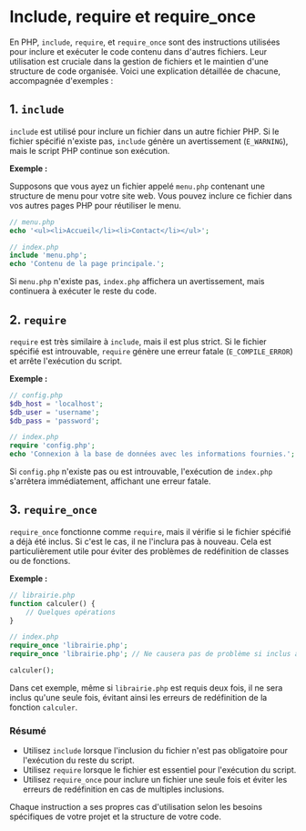 # Include, require et require_once

En PHP, `include`, `require`, et `require_once` sont des instructions utilisées pour inclure et exécuter le code contenu dans d'autres fichiers. Leur utilisation est cruciale dans la gestion de fichiers et le maintien d'une structure de code organisée. Voici une explication détaillée de chacune, accompagnée d'exemples :

## 1. `include`

`include` est utilisé pour inclure un fichier dans un autre fichier PHP. Si le fichier spécifié n'existe pas, `include` génère un avertissement (`E_WARNING`), mais le script PHP continue son exécution.

**Exemple :**

Supposons que vous ayez un fichier appelé `menu.php` contenant une structure de menu pour votre site web. Vous pouvez inclure ce fichier dans vos autres pages PHP pour réutiliser le menu.

```php
// menu.php
echo '<ul><li>Accueil</li><li>Contact</li></ul>';

// index.php
include 'menu.php';
echo 'Contenu de la page principale.';
```

Si `menu.php` n'existe pas, `index.php` affichera un avertissement, mais continuera à exécuter le reste du code.

## 2. `require`

`require` est très similaire à `include`, mais il est plus strict. Si le fichier spécifié est introuvable, `require` génère une erreur fatale (`E_COMPILE_ERROR`) et arrête l'exécution du script.

**Exemple :**

```php
// config.php
$db_host = 'localhost';
$db_user = 'username';
$db_pass = 'password';

// index.php
require 'config.php';
echo 'Connexion à la base de données avec les informations fournies.';
```

Si `config.php` n'existe pas ou est introuvable, l'exécution de `index.php` s'arrêtera immédiatement, affichant une erreur fatale.

## 3. `require_once`

`require_once` fonctionne comme `require`, mais il vérifie si le fichier spécifié a déjà été inclus. Si c'est le cas, il ne l'inclura pas à nouveau. Cela est particulièrement utile pour éviter des problèmes de redéfinition de classes ou de fonctions.

**Exemple :**

```php
// librairie.php
function calculer() {
    // Quelques opérations
}

// index.php
require_once 'librairie.php';
require_once 'librairie.php'; // Ne causera pas de problème si inclus à nouveau

calculer();
```

Dans cet exemple, même si `librairie.php` est requis deux fois, il ne sera inclus qu'une seule fois, évitant ainsi les erreurs de redéfinition de la fonction `calculer`.

### Résumé

- Utilisez `include` lorsque l'inclusion du fichier n'est pas obligatoire pour l'exécution du reste du script.
- Utilisez `require` lorsque le fichier est essentiel pour l'exécution du script.
- Utilisez `require_once` pour inclure un fichier une seule fois et éviter les erreurs de redéfinition en cas de multiples inclusions.

Chaque instruction a ses propres cas d'utilisation selon les besoins spécifiques de votre projet et la structure de votre code.
